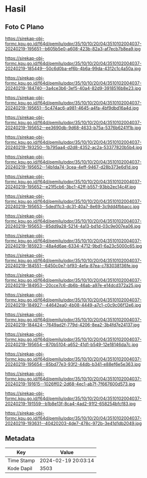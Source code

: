 # Hasil

## Foto C Plano

https://sirekap-obj-formc.kpu.go.id/f64d/pemilu/pdpr/35/10/10/20/04/3510102004037-20240219-195651--b605b5e0-a608-423b-82a3-af7ecb7b8ea9.jpg

https://sirekap-obj-formc.kpu.go.id/f64d/pemilu/pdpr/35/10/10/20/04/3510102004037-20240219-185449--50c6d0ba-ef6b-4b6a-99da-4312c1c4a50a.jpg

https://sirekap-obj-formc.kpu.go.id/f64d/pemilu/pdpr/35/10/10/20/04/3510102004037-20240219-184740--3a4ce3b6-3ef5-40a4-82d9-3918516b8e23.jpg

https://sirekap-obj-formc.kpu.go.id/f64d/pemilu/pdpr/35/10/10/20/04/3510102004037-20240219-195651--5c474ac6-a981-4645-a4fa-4bf9dbd16a4d.jpg

https://sirekap-obj-formc.kpu.go.id/f64d/pemilu/pdpr/35/10/10/20/04/3510102004037-20240219-195652--ee3690db-9d68-4633-b75a-5376b6241f1b.jpg

https://sirekap-obj-formc.kpu.go.id/f64d/pemilu/pdpr/35/10/10/20/04/3510102004037-20240219-193250--1b795aa4-d2d8-4352-ac2a-53377820b5b4.jpg

https://sirekap-obj-formc.kpu.go.id/f64d/pemilu/pdpr/35/10/10/20/04/3510102004037-20240219-195652--14b1da74-3cea-4eff-9467-d28b373e6d1d.jpg

https://sirekap-obj-formc.kpu.go.id/f64d/pemilu/pdpr/35/10/10/20/04/3510102004037-20240219-195652--e21f5cb6-3bc1-42ff-b557-93bb2ec14c4f.jpg

https://sirekap-obj-formc.kpu.go.id/f64d/pemilu/pdpr/35/10/10/20/04/3510102004037-20240219-195653--5ded11c3-dc31-40a7-8e69-3c9dd4fbbacc.jpg

https://sirekap-obj-formc.kpu.go.id/f64d/pemilu/pdpr/35/10/10/20/04/3510102004037-20240219-195653--85dd9a28-5214-4a13-bd1d-03c9e007ea06.jpg

https://sirekap-obj-formc.kpu.go.id/f64d/pemilu/pdpr/35/10/10/20/04/3510102004037-20240219-185923--48a4d6ae-6334-4712-9bd1-6a23c5000c65.jpg

https://sirekap-obj-formc.kpu.go.id/f64d/pemilu/pdpr/35/10/10/20/04/3510102004037-20240219-184551--6450c0e7-bf93-4efa-87ea-c783038136fe.jpg

https://sirekap-obj-formc.kpu.go.id/f64d/pemilu/pdpr/35/10/10/20/04/3510102004037-20240219-184953--20cce7c6-db6b-46ab-a97e-e14dcd372a25.jpg

https://sirekap-obj-formc.kpu.go.id/f64d/pemilu/pdpr/35/10/10/20/04/3510102004037-20240219-184927--44642ea0-4b08-4449-a7c1-c0c9c06f12e6.jpg

https://sirekap-obj-formc.kpu.go.id/f64d/pemilu/pdpr/35/10/10/20/04/3510102004037-20240219-184424--7649ad2f-779d-4206-8ea2-3b4fd7e24137.jpg

https://sirekap-obj-formc.kpu.go.id/f64d/pemilu/pdpr/35/10/10/20/04/3510102004037-20240219-195654--870b5104-a652-41d1-b549-12e18146da7c.jpg

https://sirekap-obj-formc.kpu.go.id/f64d/pemilu/pdpr/35/10/10/20/04/3510102004037-20240219-195654--85bd77e3-93f2-44db-b341-e88ef6e5e363.jpg

https://sirekap-obj-formc.kpu.go.id/f64d/pemilu/pdpr/35/10/10/20/04/3510102004037-20240219-191615--1026ff02-2d68-4ec1-ab7f-7f667600d573.jpg

https://sirekap-obj-formc.kpu.go.id/f64d/pemilu/pdpr/35/10/10/20/04/3510102004037-20240219-191559--b1b8e13f-8ca4-4ad2-91f2-658254bfcf83.jpg

https://sirekap-obj-formc.kpu.go.id/f64d/pemilu/pdpr/35/10/10/20/04/3510102004037-20240219-193631--40420203-4de7-478c-972b-3e41d1db2049.jpg


## Metadata

| Key        | Value               |
| ---------- | ------------------- |
| Time Stamp | 2024-02-19 20:03:14 |
| Kode Dapil | 3503                |



